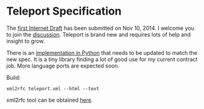 # Teleport Specification

The [first Internet Draft](https://datatracker.ietf.org/doc/draft-boronine-teleport/) has been submitted on Nov 10, 2014. I welcome you to join the [discussion](https://github.com/cosmic-api/teleport/discussions). Teleport is brand new and requires lots of help and insight to grow.

There is an [implementation in Python](https://github.com/cosmic-api/teleport.py) that needs to be updated to match the new spec. It is a tiny library finding a lot of good use for my current contract job. More language ports are expected soon.

Build:

    xml2rfc teleport.xml --html --text

xml2rfc tool can be obtained [here](http://xml2rfc.ietf.org/).
